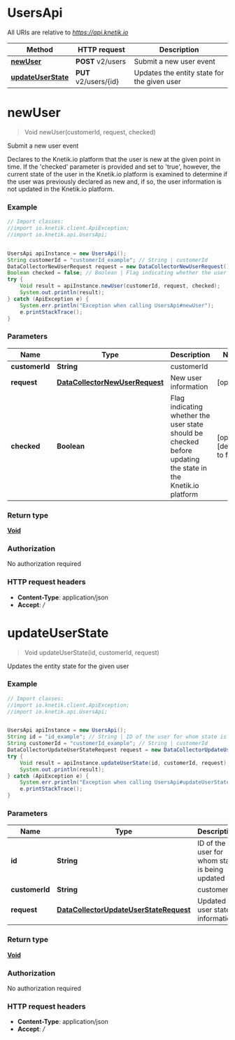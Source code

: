 # UsersApi

All URIs are relative to *https://api.knetik.io*

Method | HTTP request | Description
------------- | ------------- | -------------
[**newUser**](UsersApi.md#newUser) | **POST** v2/users | Submit a new user event
[**updateUserState**](UsersApi.md#updateUserState) | **PUT** v2/users/{id} | Updates the entity state for the given user


<a name="newUser"></a>
# **newUser**
> Void newUser(customerId, request, checked)

Submit a new user event

Declares to the Knetik.io platform that the user is new at the given point in time. If the &#39;checked&#39; parameter is provided and set to &#39;true&#39;, however, the current state of the user in the Knetik.io platform is examined to determine if the user was previously declared as new and, if so, the user information is not updated in the Knetik.io platform.

### Example
```java
// Import classes:
//import io.knetik.client.ApiException;
//import io.knetik.api.UsersApi;


UsersApi apiInstance = new UsersApi();
String customerId = "customerId_example"; // String | customerId
DataCollectorNewUserRequest request = new DataCollectorNewUserRequest(); // DataCollectorNewUserRequest | New user information
Boolean checked = false; // Boolean | Flag indicating whether the user state should be checked before updating the state in the Knetik.io platform
try {
    Void result = apiInstance.newUser(customerId, request, checked);
    System.out.println(result);
} catch (ApiException e) {
    System.err.println("Exception when calling UsersApi#newUser");
    e.printStackTrace();
}
```

### Parameters

Name | Type | Description  | Notes
------------- | ------------- | ------------- | -------------
 **customerId** | **String**| customerId |
 **request** | [**DataCollectorNewUserRequest**](DataCollectorNewUserRequest.md)| New user information | [optional]
 **checked** | **Boolean**| Flag indicating whether the user state should be checked before updating the state in the Knetik.io platform | [optional] [default to false]

### Return type

[**Void**](.md)

### Authorization

No authorization required

### HTTP request headers

 - **Content-Type**: application/json
 - **Accept**: */*

<a name="updateUserState"></a>
# **updateUserState**
> Void updateUserState(id, customerId, request)

Updates the entity state for the given user

### Example
```java
// Import classes:
//import io.knetik.client.ApiException;
//import io.knetik.api.UsersApi;


UsersApi apiInstance = new UsersApi();
String id = "id_example"; // String | ID of the user for whom state is being updated
String customerId = "customerId_example"; // String | customerId
DataCollectorUpdateUserStateRequest request = new DataCollectorUpdateUserStateRequest(); // DataCollectorUpdateUserStateRequest | Updated user state information
try {
    Void result = apiInstance.updateUserState(id, customerId, request);
    System.out.println(result);
} catch (ApiException e) {
    System.err.println("Exception when calling UsersApi#updateUserState");
    e.printStackTrace();
}
```

### Parameters

Name | Type | Description  | Notes
------------- | ------------- | ------------- | -------------
 **id** | **String**| ID of the user for whom state is being updated |
 **customerId** | **String**| customerId |
 **request** | [**DataCollectorUpdateUserStateRequest**](DataCollectorUpdateUserStateRequest.md)| Updated user state information | [optional]

### Return type

[**Void**](.md)

### Authorization

No authorization required

### HTTP request headers

 - **Content-Type**: application/json
 - **Accept**: */*

